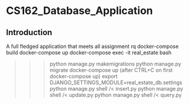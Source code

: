 # CS162_Database_Application

## Introduction

A full fledged application that meets all assignment rq
docker-compose build
docker-compose up
docker-compose exec -it real_estate bash
>>>python manage.py makemigrations
>>>python manage.py migrate
docker-compose up (after CTRL+C on first docker-compose up)
export DJANGO_SETTINGS_MODULE=real_estate_db.settings
python manage.py shell /< insert.py
python manage.py shell /< update.py
python manage.py shell /< query.py